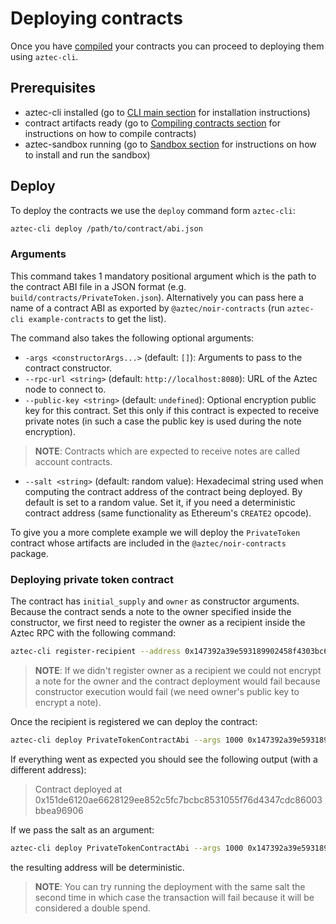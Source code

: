 # Deploying contracts

Once you have [compiled](./compiling.md) your contracts you can proceed to deploying them using `aztec-cli`.

## Prerequisites
- aztec-cli installed (go to [CLI main section](./main.md) for installation instructions)
- contract artifacts ready (go to [Compiling contracts section](../contracts/compiling.md) for instructions on how to compile contracts)
- aztec-sandbox running (go to [Sandbox section](../sandbox/main.md) for instructions on how to install and run the sandbox)

## Deploy

To deploy the contracts we use the `deploy` command form `aztec-cli`:

```bash
aztec-cli deploy /path/to/contract/abi.json
```

### Arguments
This command takes 1 mandatory positional argument which is the path to the contract ABI file in a JSON format (e.g. `build/contracts/PrivateToken.json`). Alternatively you can pass here a name of a contract ABI as exported by `@aztec/noir-contracts` (run `aztec-cli example-contracts` to get the list).

The command also takes the following optional arguments:
- `-args <constructorArgs...>` (default: `[]`): Arguments to pass to the contract constructor.
- `--rpc-url <string>` (default: `http://localhost:8080`): URL of the Aztec node to connect to.
- `--public-key <string>` (default: `undefined`): Optional encryption public key for this contract.
Set this only if this contract is expected to receive private notes (in such a case the public key is used during the note encryption).
> **NOTE**: Contracts which are expected to receive notes are called account contracts.
- `--salt <string>` (default: random value): Hexadecimal string used when computing the contract address of the contract being deployed.
By default is set to a random value.
Set it, if you need a deterministic contract address (same functionality as Ethereum's `CREATE2` opcode).

To give you a more complete example we will deploy the `PrivateToken` contract whose artifacts are included in the `@aztec/noir-contracts` package.

### Deploying private token contract
The contract has `initial_supply` and `owner` as constructor arguments.
Because the contract sends a note to the owner specified inside the constructor, we first need to register the owner as a recipient inside the Aztec RPC with the following command:

```bash
aztec-cli register-recipient --address 0x147392a39e593189902458f4303bc6e0a39128c5a1c1612f76527a162d36d529 --public-key 0x26e193aef4f83c70651485b5526c6d01a36d763223ab24efd1f9ff91b394ac0c20ad99d0ef669dc0dde8d5f5996c63105de8e15c2c87d8260b9e6f02f72af622 --partial-address 0x200e9a6c2d2e8352012e51c6637659713d336405c29386c7c4ac56779ab54fa7
```

> **NOTE**: If we didn't register owner as a recipient we could not encrypt a note for the owner and the contract deployment would fail because constructor execution would fail (we need owner's public key to encrypt a note).

Once the recipient is registered we can deploy the contract:

```bash
aztec-cli deploy PrivateTokenContractAbi --args 1000 0x147392a39e593189902458f4303bc6e0a39128c5a1c1612f76527a162d36d529
```

If everything went as expected you should see the following output (with a different address):
> Contract deployed at 0x151de6120ae6628129ee852c5fc7bcbc8531055f76d4347cdc86003bbea96906

If we pass the salt as an argument:

```bash
aztec-cli deploy PrivateTokenContractAbi --args 1000 0x147392a39e593189902458f4303bc6e0a39128c5a1c1612f76527a162d36d529 --salt 0x123
```

the resulting address will be deterministic.

> **NOTE**: You can try running the deployment with the same salt the second time in which case the transaction will fail because it will be considered a double spend.